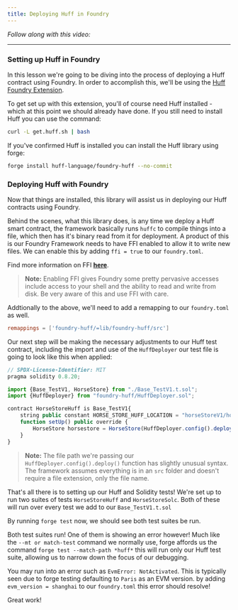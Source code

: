 ```yaml
---
title: Deploying Huff in Foundry
---
```


_Follow along with this video:_

---


### Setting up Huff in Foundry

In this lesson we're going to be diving into the process of deploying a Huff contract using Foundry. In order to accomplish this, we'll be using the [Huff Foundry Extension](https://github.com/huff-language/foundry-huff).

To get set up with this extension, you'll of course need Huff installed - which at this point we should already have done. If you still need to install Huff you can use the command:

```bash
curl -L get.huff.sh | bash
```

If you've confirmed Huff is installed you can install the Huff library using forge:

```bash
forge install huff-language/foundry-huff --no-commit
```

### Deploying Huff with Foundry

Now that things are installed, this library will assist us in deploying our Huff contracts using Foundry.

Behind the scenes, what this library does, is any time we deploy a Huff smart contract, the framework basically runs `huffc` to compile things into a file, which then has it's binary read from it for deployment.  A product of this is our Foundry Framework needs to have FFI enabled to allow it to write new files. We can enable this by adding `ffi = true` to our `foundry.toml`.

Find more information on FFI **[here](https://book.getfoundry.sh/cheatcodes/ffi)**.

> **Note:** Enabling FFI gives Foundry some pretty pervasive accesses include access to your shell and the ability to read and write from disk. Be very aware of this and use FFI with care.

Addtionally to the above, we'll need to add a remapping to our `foundry.toml` as well.

```toml
remappings = ['foundry-huff/=lib/foundry-huff/src']
```

Our next step will be making the necessary adjustments to our Huff test contract, including the import and use of the `HuffDeployer` our test file is going to look like this when applied:

```js
// SPDX-License-Identifier: MIT
pragma solidity 0.8.20;

import {Base_TestV1, HorseStore} from "./Base_TestV1.t.sol";
import {HuffDeployer} from "foundry-huff/HuffDeployer.sol";

contract HorseStoreHuff is Base_TestV1{
    string public constant HORSE_STORE_HUFF_LOCATION = "horseStoreV1/horsestore";
    function setUp() public override {
        HorseStore horsestore = HorseStore(HuffDeployer.config().deploy(HORSE_STORE_HUFF_LOCATION));
    }
}
```

> **Note:** The file path we're passing our `HuffDeployer.config().deploy()` function has slightly unusual syntax. The framework assumes everything is in an `src` folder and doesn't require a file extension, only the file name.

That's all there is to setting up our Huff and Solidity tests! We're set up to run two suites of tests `HorseStoreHuff` and `HorseStoreSolc`. Both of these will run over every test we add to our `Base_TestV1.t.sol`

By running `forge test` now, we should see both test suites be run.

<!-- WRONG ERROR MESSAGE, SWAP IMAGE <img src= "../static/38-deploying-huff-in-foundry1/deploying-huff-in-foundry1.png" width="100%" height = "auto"> -->

Both test suites run! One of them is showing an error however! Much like the `--mt or match-test` command we normally use, forge affords us the command `forge test --match-path *huff*` this will run only our Huff test suite, allowing us to narrow down the focus of our debugging.

You may run into an error such as `EvmError: NotActivated`.  This is typically seen due to forge testing defaulting to `Paris` as an EVM version. by adding `evm_version = shanghai` to our `foundry.toml` this error should resolve!

Great work!




